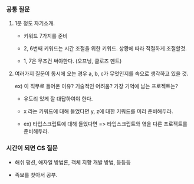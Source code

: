 ### 공통 질문

1. 1분 정도 자기소개.
   
   - 키워드 7가지를 준비
   
   - 2, 6번째 키워드는 시간 조절을 위한 키워드. 상황에 따라 적절하게 조절할것.
   
   - 1, 7은 무조건 써야한다. (오프닝, 클로즈 멘트)
   
   

2. 여러가지 질문이 동시에 오는 경우 a, b, c가 무엇인지를 속으로 생각하고 있을 것.
   
   ex) 이 직무로 들어온 이유? 기술적인 어려움? 가장 기억에 남는 프로젝트는?
   
   - 유도리 있게 잘 대답하여야 한다.
   
   - x 라는 키워드에 대해 들었다면 y, z에 대한 키워드를 미리 준비해두라.
   
   - ex) 타입스크립트에 대해 들었다면 => 타입스크립트와 엮을 다른 프로젝트를 준비해두라.
   
   

### 시간이 되면 CS 질문

- 해쉬 펑션, 애자일 방법론, 객체 지향 개발 방법, 등등등

- 족보를 찾아서 공부.
